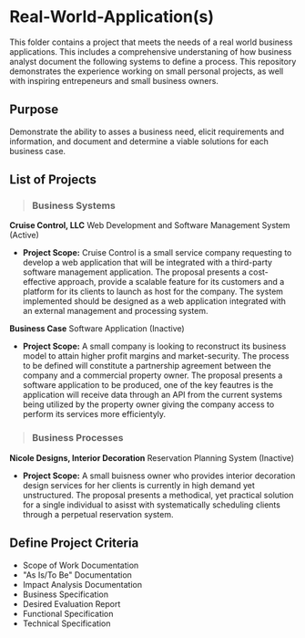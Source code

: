# Real-World-Application(s)

This folder contains a project that meets the needs of a real world business applications. This includes a comprehensive understaning of how business analyst document the following systems to define a process. This repository demonstrates the experience working on small personal projects, as well with inspiring entrepeneurs and small business owners.

## Purpose

Demonstrate the ability to asses a business need, elicit requirements and information, and document and determine a viable solutions for each business case.

## List of Projects

>### Business Systems

__Cruise Control, LLC__
Web Development and Software Management System (Active)

- __Project Scope:__
   Cruise Control is a small service company requesting to develop a web application that will be integrated with a third-party software management application. The proposal        presents a cost-effective approach, provide a scalable feature for its customers and a platform for its clients to launch as host for the company. The system implemented        should be designed as a web application integrated with an external management and processing system. 

__Business Case__
Software Application (Inactive)

- __Project Scope:__
   A small company is looking to reconstruct its business model to attain higher profit margins and market-security. The process to be defined will constitute a                    partnership agreement between the company and a commercial property owner. The proposal presents a software application to be produced, one of the key feautres is the            application will receive data through an API from the current systems being utilized by the property owner giving the company access to perform its services more                efficientyly.
   
>### Business Processes

__Nicole Designs, Interior Decoration__ 
Reservation Planning System (Inactive)

- __Project Scope:__
   A small buisness owner who provides interior decoration design services for her clients is currently in high demand yet unstructured. The proposal presents a methodical, yet    practical solution for a single individual to asisst with systematically scheduling clients through a perpetual reservation system.

## Define Project Criteria

- Scope of Work Documentation
- "As Is/To Be" Documentation
- Impact Analysis Documentation
- Business Specification
- Desired Evaluation Report
- Functional Specification
- Technical Specification
   

